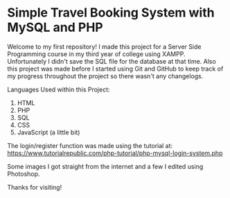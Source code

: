 # Simple Travel Booking System with MySQL and PHP

Welcome to my first repository! I made this project for a Server Side Programming course in my third year of college using XAMPP. 
Unfortunately I didn't save the SQL file for the database at that time. Also this project was made before I started using Git and GitHub to keep track of my progress throughout the project so there wasn't any changelogs. 

Languages Used within this Project:
1. HTML
2. PHP
3. SQL
4. CSS
5. JavaScript (a little bit)

The login/register function was made using the tutorial at:
https://www.tutorialrepublic.com/php-tutorial/php-mysql-login-system.php

Some images I got straight from the internet and a few I edited using Photoshop.

Thanks for visiting!
